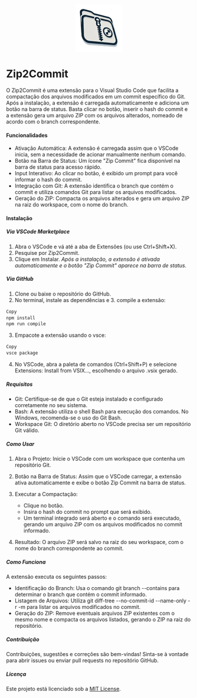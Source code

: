 <center><img src="https://github.com/markmesquita/zip2commit/blob/main/images/logo.png" alt="Zip 2 Commit" /></center>

# Zip2Commit

O Zip2Commit é uma extensão para o Visual Studio Code que facilita a compactação dos arquivos modificados em um commit específico do Git. Após a instalação, a extensão é carregada automaticamente e adiciona um botão na barra de status. Basta clicar no botão, inserir o hash do commit e a extensão gera um arquivo ZIP com os arquivos alterados, nomeado de acordo com o branch correspondente.

#### Funcionalidades

- Ativação Automática: A extensão é carregada assim que o VSCode inicia, sem a necessidade de acionar manualmente nenhum comando.
- Botão na Barra de Status: Um ícone "Zip Commit" fica disponível na barra de status para acesso rápido.
- Input Interativo: Ao clicar no botão, é exibido um prompt para você informar o hash do commit.
- Integração com Git: A extensão identifica o branch que contém o commit e utiliza comandos Git para listar os arquivos modificados.
- Geração do ZIP: Compacta os arquivos alterados e gera um arquivo ZIP na raiz do workspace, com o nome do branch.

#### Instalação

##### Via VSCode Marketplace

1. Abra o VSCode e vá até a aba de Extensões (ou use Ctrl+Shift+X).
2. Pesquise por Zip2Commit.
3. Clique em Instalar.
   <i> Após a instalação, a extensão é ativada automaticamente e o botão "Zip Commit" aparece na barra de status.</i>

##### Via GitHub

1. Clone ou baixe o repositório do GitHub.
2. No terminal, instale as dependências e 3. compile a extensão:

```bash
Copy
npm install
npm run compile
```

3. Empacote a extensão usando o vsce:

```bash
Copy
vsce package
```

4. No VSCode, abra a paleta de comandos (Ctrl+Shift+P) e selecione Extensions: Install from VSIX..., escolhendo o arquivo .vsix gerado.

##### Requisitos

- Git: Certifique-se de que o Git esteja instalado e configurado corretamente no seu sistema.
- Bash: A extensão utiliza o shell Bash para execução dos comandos. No Windows, recomenda-se o uso do Git Bash.
- Workspace Git: O diretório aberto no VSCode precisa ser um repositório Git válido.

##### Como Usar

1. Abra o Projeto: Inicie o VSCode com um workspace que contenha um repositório Git.
2. Botão na Barra de Status: Assim que o VSCode carregar, a extensão ativa automaticamente e exibe o botão Zip Commit na barra de status.
3. Executar a Compactação:

   - Clique no botão.
   - Insira o hash do commit no prompt que será exibido.
   - Um terminal integrado será aberto e o comando será executado, gerando um arquivo ZIP com os arquivos modificados no commit informado.

4. Resultado: O arquivo ZIP será salvo na raiz do seu workspace, com o nome do branch correspondente ao commit.

##### Como Funciona

A extensão executa os seguintes passos:

- Identificação do Branch: Usa o comando git branch --contains para determinar o branch que contém o commit informado.
- Listagem de Arquivos: Utiliza git diff-tree --no-commit-id --name-only -r -m para listar os arquivos modificados no commit.
- Geração do ZIP: Remove eventuais arquivos ZIP existentes com o mesmo nome e compacta os arquivos listados, gerando o ZIP na raiz do repositório.

##### Contribuição

Contribuições, sugestões e correções são bem-vindas!
Sinta-se à vontade para abrir issues ou enviar pull requests no repositório GitHub.

##### Licença

Este projeto está licenciado sob a [MIT License](https://github.com/markmesquita/zip2commit/blob/main/LICENSE).
